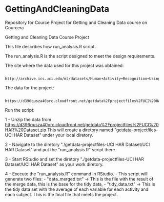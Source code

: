 # GettingAndCleaningData
Repository for Cource Project for Getting and Cleaning Data course on Courcera

Getting and Cleaning Data Course Project

This file describes how run_analysis.R script.

The run_analysis.R is the script designed to meet the design requirements.

The site where the data used for this project was obtained:

      http://archive.ics.uci.edu/ml/datasets/Human+Activity+Recognition+Using+Smartphones
      
The data for the project:
      
      https://d396qusza40orc.cloudfront.net/getdata%2Fprojectfiles%2FUCI%20HAR%20Dataset.zip

Run the script:

1 - Unzip the data from https://d396qusza40orc.cloudfront.net/getdata%2Fprojectfiles%2FUCI%20HAR%20Dataset.zip 
    This will create a diretory named "getdata-projectfiles-UCI HAR Dataset" under your local diretory.
    
2 - Navigate to the diretory "./getdata-projectfiles-UCI HAR Dataset/UCI HAR Dataset" and put the "run_analysis.R" script there.

3 - Start RStudio and set the diretory "./getdata-projectfiles-UCI HAR Dataset/UCI HAR Dataset" as your work diretory.

4 - Execute the "run_analysis.R" command in RStudio.
    - This script will generate two files:
                   - "data_merged.txt" -> This is the file with the result of the merge data, this is the base for the tidy data,
                   - "tidy_data.txt"   -> This is the tidy data set with the average of each variable for each activity and each subject.
                                          This is the final file that meets the project.





